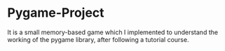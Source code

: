 # Pygame-Project
It is a small memory-based game which I implemented to understand the working of the pygame library, after following a tutorial course.
